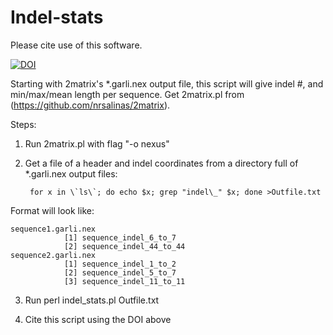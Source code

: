 # Indel-stats
Please cite use of this software.

[![DOI](https://zenodo.org/badge/76591162.svg)](https://zenodo.org/badge/latestdoi/76591162)


Starting with 2matrix's \*.garli.nex output file, this script will give indel #, and min/max/mean length per sequence. Get 2matrix.pl from (https://github.com/nrsalinas/2matrix).

Steps:  
1) Run 2matrix.pl with flag "-o nexus"  
2) Get a file of a header and indel coordinates from a directory full of \*.garli.nex output files:  
    
		for x in \`ls\`; do echo $x; grep "indel\_" $x; done >Outfile.txt  

Format will look like:

	sequence1.garli.nex  
				[1] sequence_indel_6_to_7  
				[2] sequence_indel_44_to_44  
    sequence2.garli.nex  
				[1] sequence_indel_1_to_2  
				[2] sequence_indel_5_to_7  
				[3] sequence_indel_11_to_11      
				

3) Run perl indel_stats.pl Outfile.txt

4) Cite this script using the DOI above
